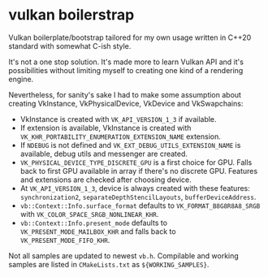 # vulkan boilerstrap

Vulkan boilerplate/bootstrap tailored for my own usage written in C++20 standard with somewhat C-ish style.

It's not a one stop solution. It's made more to learn Vulkan API and it's possibilities without limiting myself to creating one kind of a rendering engine.

Nevertheless, for sanity's sake I had to make some assumption about creating VkInstance, VkPhysicalDevice, VkDevice and VkSwapchains:
- VkInstance is created with `VK_API_VERSION_1_3` if available.
- If extension is available, VkInstance is created with `VK_KHR_PORTABILITY_ENUMERATION_EXTENSION_NAME` extension.
- If `NDEBUG` is not defined and `VK_EXT_DEBUG_UTILS_EXTENSION_NAME` is available, debug utils and messenger are created.
- `VK_PHYSICAL_DEVICE_TYPE_DISCRETE_GPU` is a first choice for GPU. Falls back to first GPU available in array if there's no discrete GPU. Features and extensions are checked after choosing device.
- At `VK_API_VERSION_1_3`, device is always created with these features: `synchronization2`, `separateDepthStencilLayouts`, `bufferDeviceAddress`.
- `vb::Context::Info.surface_format` defaults to `VK_FORMAT_B8G8R8A8_SRGB` with `VK_COLOR_SPACE_SRGB_NONLINEAR_KHR`.
- `vb::Context::Info.present_mode` defaults to `VK_PRESENT_MODE_MAILBOX_KHR` and falls back to `VK_PRESENT_MODE_FIFO_KHR`.


Not all samples are updated to newest `vb.h`. Compilable and working samples are listed in `CMakeLists.txt` as `${WORKING_SAMPLES}`.
